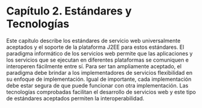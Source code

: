 # Capítulo 2. Estándares y Tecnologías
Este capítulo describe los estándares de servicio web universalmente aceptados y el soporte de la plataforma J2EE para estos estándares. El paradigma informático de los servicios web permite que las aplicaciones y los servicios que se ejecutan en diferentes plataformas se comuniquen e interoperen fácilmente entre sí. Para ser tan ampliamente aceptado, el paradigma debe brindar a los implementadores de servicios flexibilidad en su enfoque de implementación. Igual de importante, cada implementación debe estar segura de que puede funcionar con otra implementación. Las tecnologías comprobadas facilitan el desarrollo de servicios web y este tipo de estándares aceptados permiten la interoperabilidad.
